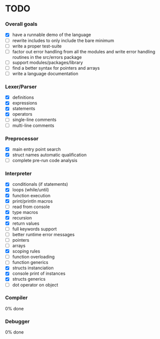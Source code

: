 # TODO

### Overall goals
- [x] have a runnable demo of the language
- [ ] rewrite includes to only include the bare minimum
- [ ] write a proper test-suite
- [ ] factor out error handling from all the modules and write error handling routines in the src/errors package
- [ ] support modules/packages/library
- [ ] find a better syntax for pointers and arrays
- [ ] write a language documentation

### Lexer/Parser
- [x] definitions
- [x] expressions
- [x] statements
- [x] operators
- [ ] single-line comments
- [ ] multi-line comments

### Preprocessor
- [x] main entry point search
- [x] struct names automatic qualification
- [ ] complete pre-run code analysis

### Interpreter
- [x] conditionals (if statements)
- [x] loops (while/until)
- [x] function execution
- [x] print/println macros
- [ ] read from console
- [x] type macros
- [x] recursion
- [x] return values
- [ ] full keywords support
- [ ] better runtime error messages
- [ ] pointers
- [ ] arrays
- [x] scoping rules
- [ ] function overloading
- [ ] function generics
- [x] structs instanciation
- [x] console print of instances
- [x] structs generics
- [ ] dot operator on object

### Compiler
0% done

### Debugger
0% done
